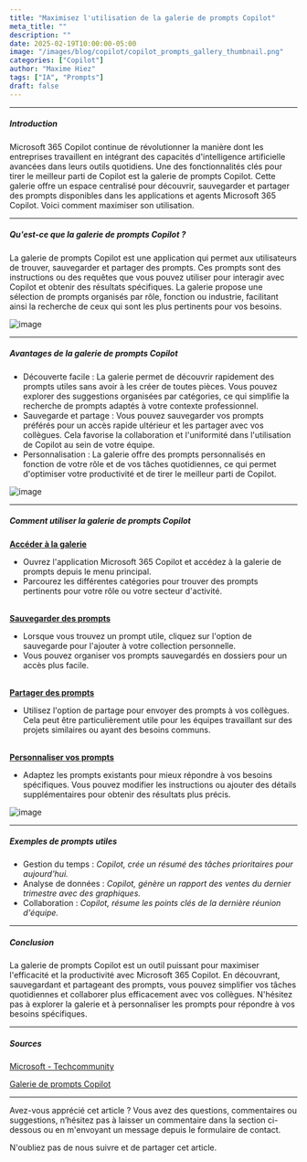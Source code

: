 ```yaml
---
title: "Maximisez l'utilisation de la galerie de prompts Copilot"
meta_title: ""
description: ""
date: 2025-02-19T10:00:00-05:00
image: "/images/blog/copilot/copilot_prompts_gallery_thumbnail.png"
categories: ["Copilot"]
author: "Maxime Hiez"
tags: ["IA", "Prompts"]
draft: false
---
```

---

##### Introduction
Microsoft 365 Copilot continue de révolutionner la manière dont les entreprises travaillent en intégrant des capacités d'intelligence artificielle avancées dans leurs outils quotidiens. Une des fonctionnalités clés pour tirer le meilleur parti de Copilot est la galerie de prompts Copilot. Cette galerie offre un espace centralisé pour découvrir, sauvegarder et partager des prompts disponibles dans les applications et agents Microsoft 365 Copilot. Voici comment maximiser son utilisation.

---

##### Qu'est-ce que la galerie de prompts Copilot ?
La galerie de prompts Copilot est une application qui permet aux utilisateurs de trouver, sauvegarder et partager des prompts. Ces prompts sont des instructions ou des requêtes que vous pouvez utiliser pour interagir avec Copilot et obtenir des résultats spécifiques. La galerie propose une sélection de prompts organisés par rôle, fonction ou industrie, facilitant ainsi la recherche de ceux qui sont les plus pertinents pour vos besoins.

![image](/images/blog/copilot/copilot_prompts_gallery_001.png)

---

##### Avantages de la galerie de prompts Copilot
- Découverte facile : La galerie permet de découvrir rapidement des prompts utiles sans avoir à les créer de toutes pièces. Vous pouvez explorer des suggestions organisées par catégories, ce qui simplifie la recherche de prompts adaptés à votre contexte professionnel.
- Sauvegarde et partage : Vous pouvez sauvegarder vos prompts préférés pour un accès rapide ultérieur et les partager avec vos collègues. Cela favorise la collaboration et l'uniformité dans l'utilisation de Copilot au sein de votre équipe.
- Personnalisation : La galerie offre des prompts personnalisés en fonction de votre rôle et de vos tâches quotidiennes, ce qui permet d'optimiser votre productivité et de tirer le meilleur parti de Copilot.

![image](/images/blog/copilot/copilot_prompts_gallery_002.png)

---

##### Comment utiliser la galerie de prompts Copilot
**<u>Accéder à la galerie</u>**
- Ouvrez l'application Microsoft 365 Copilot et accédez à la galerie de prompts depuis le menu principal.
- Parcourez les différentes catégories pour trouver des prompts pertinents pour votre rôle ou votre secteur d'activité.
<br/><br/>

**<u>Sauvegarder des prompts</u>**
- Lorsque vous trouvez un prompt utile, cliquez sur l'option de sauvegarde pour l'ajouter à votre collection personnelle.
- Vous pouvez organiser vos prompts sauvegardés en dossiers pour un accès plus facile.
<br/><br/>

**<u>Partager des prompts</u>**
- Utilisez l'option de partage pour envoyer des prompts à vos collègues. Cela peut être particulièrement utile pour les équipes travaillant sur des projets similaires ou ayant des besoins communs.
<br/><br/>

**<u>Personnaliser vos prompts</u>**
- Adaptez les prompts existants pour mieux répondre à vos besoins spécifiques. Vous pouvez modifier les instructions ou ajouter des détails supplémentaires pour obtenir des résultats plus précis.

![image](/images/blog/copilot/copilot_prompts_gallery_003.png)

---

##### Exemples de prompts utiles
- Gestion du temps : *Copilot, crée un résumé des tâches prioritaires pour aujourd'hui.*
- Analyse de données : *Copilot, génère un rapport des ventes du dernier trimestre avec des graphiques.*
- Collaboration : *Copilot, résume les points clés de la dernière réunion d'équipe.*

---

##### Conclusion
La galerie de prompts Copilot est un outil puissant pour maximiser l'efficacité et la productivité avec Microsoft 365 Copilot. En découvrant, sauvegardant et partageant des prompts, vous pouvez simplifier vos tâches quotidiennes et collaborer plus efficacement avec vos collègues. N'hésitez pas à explorer la galerie et à personnaliser les prompts pour répondre à vos besoins spécifiques.

---

##### Sources
[Microsoft - Techcommunity](https://techcommunity.microsoft.com/blog/microsoft365copilotblog/getting-the-most-from-the-copilot-prompt-gallery/4383106)

[Galerie de prompts Copilot](https://copilot.cloud.microsoft/fr-ca/prompts)

---


Avez-vous apprécié cet article ? Vous avez des questions, commentaires ou suggestions, n’hésitez pas à laisser un commentaire dans la section ci-dessous ou en m'envoyant un message depuis le formulaire de contact.

N'oubliez pas de nous suivre et de partager cet article.